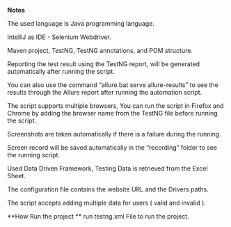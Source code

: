 **Notes**

The used language is Java programming language.

IntelliJ as IDE - Selenium Webdriver.

Maven project, TestNG, TestNG annotations, and POM structure.

Reporting the test result using the TestNG report, will be generated automatically after running the script.

You can also use the command “allure.bat serve allure-results” to see the results through the Allure report after running the automation script.

The script supports multiple browsers, You can run the script in Firefox and Chrome by adding the browser name from the TestNG file before running the script.

Screenshots are taken automatically if there is a failure during the running.

Screen record will be saved automatically in the “recording” folder to see the running script.

Used Data Driven Framework, Testing Data is retrieved from the Excel Sheet. 

The configuration file contains the website URL and the Drivers paths.

The script accepts adding multiple data for users ( valid and invalid ).

**How Run the project **
run testng.xml File to run the project.
